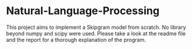 # Natural-Language-Processing
This project aims to implement a Skipgram model from scratch. No library beyond numpy and scipy were used. Please take a look at the readme file and the report for a thorough explanation of the program.
